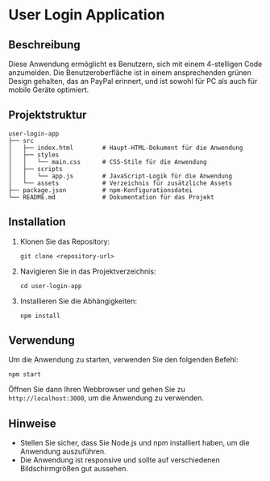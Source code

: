 # User Login Application

## Beschreibung
Diese Anwendung ermöglicht es Benutzern, sich mit einem 4-stelligen Code anzumelden. Die Benutzeroberfläche ist in einem ansprechenden grünen Design gehalten, das an PayPal erinnert, und ist sowohl für PC als auch für mobile Geräte optimiert.

## Projektstruktur
```
user-login-app
├── src
│   ├── index.html        # Haupt-HTML-Dokument für die Anwendung
│   ├── styles
│   │   └── main.css      # CSS-Stile für die Anwendung
│   ├── scripts
│   │   └── app.js        # JavaScript-Logik für die Anwendung
│   └── assets            # Verzeichnis für zusätzliche Assets
├── package.json          # npm-Konfigurationsdatei
└── README.md             # Dokumentation für das Projekt
```

## Installation
1. Klonen Sie das Repository:
   ```
   git clone <repository-url>
   ```
2. Navigieren Sie in das Projektverzeichnis:
   ```
   cd user-login-app
   ```
3. Installieren Sie die Abhängigkeiten:
   ```
   npm install
   ```

## Verwendung
Um die Anwendung zu starten, verwenden Sie den folgenden Befehl:
```
npm start
```

Öffnen Sie dann Ihren Webbrowser und gehen Sie zu `http://localhost:3000`, um die Anwendung zu verwenden.

## Hinweise
- Stellen Sie sicher, dass Sie Node.js und npm installiert haben, um die Anwendung auszuführen.
- Die Anwendung ist responsive und sollte auf verschiedenen Bildschirmgrößen gut aussehen.